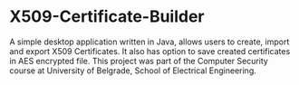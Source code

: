 # X509-Certificate-Builder

A simple desktop application written in Java, allows users to create, import and export X509 Certificates. It also has option to save created certificates in AES encrypted file. This project was part of the Computer Security course at University of Belgrade, School of Electrical Engineering.
